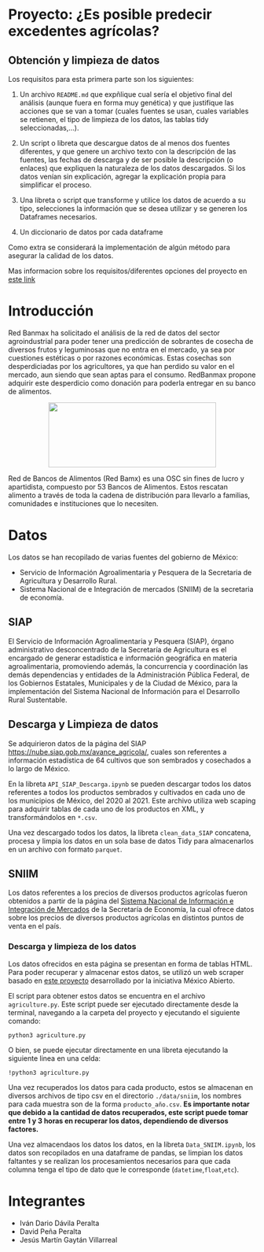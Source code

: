 # Proyecto: ¿Es posible predecir excedentes agrícolas?

## Obtención y limpieza de datos

Los requisitos para esta primera parte son los siguientes:

1. Un archivo `README.md` que expñlique cual sería el objetivo final del análisis (aunque fuera en forma muy genética) y que justifique las acciones que se van a tomar (cuales fuentes se usan, cuales variables se retienen, el tipo de limpieza de los datos, las tablas tidy seleccionadas,…).

2. Un script o libreta que descargue datos de al menos dos fuentes diferentes, y que genere un archivo texto con la descripción de las fuentes, las fechas de descarga y de ser posible la descripción (o enlaces) que expliquen la naturaleza de los datos descargados. Si los datos venían sin explicación, agregar la explicación propia para simplificar el proceso.

3. Una libreta o script que transforme y utilice los datos de acuerdo a su tipo, selecciones la información que se desea utilizar y se generen los Dataframes necesarios.

4. Un diccionario de datos por cada dataframe

Como extra se considerará la implementación de algún método para asegurar la calidad de los datos.

Mas informacion sobre los requisitos/diferentes opciones del proyecto en [este link](https://mcd-unison.github.io/ing-caract/proyecto1/)

# Introducción

Red Banmax ha solicitado el análisis de la red de datos del sector agroindustrial para poder tener una predicción de sobrantes de cosecha de diversos frutos y leguminosas que no entra en el mercado, ya sea por cuestiones estéticas o por razones económicas. Estas cosechas son desperdiciadas por los agricultores, ya que han perdido su valor en el mercado, aun siendo que sean aptas para el consumo. RedBanmax propone adquirir este desperdicio como donación para poderla entregar en su banco de alimentos.

<p align="center">
    <img src="https://bamx.org.mx/wp-content/uploads/2022/05/RED-BAMX.png" width="341" height="132">
</p>

Red de Bancos de Alimentos (Red Bamx) es una OSC sin fines de lucro y apartidista, compuesto por 53 Bancos de Alimentos. Estos rescatan alimento a través de toda la cadena de distribución para llevarlo a familias, comunidades e instituciones que lo necesiten.

# Datos

Los datos se han recopilado de varias fuentes del gobierno de México:
-	Servicio de Información Agroalimentaria y Pesquera de la Secretaria de Agricultura y Desarrollo Rural.
-	Sistema Nacional de e Integración de mercados (SNIIM) de la secretaria de economía.


## SIAP

El Servicio de Información Agroalimentaria y Pesquera (SIAP), órgano administrativo desconcentrado de la Secretaría de Agricultura es el encargado de generar estadística e información geográfica en materia agroalimentaria, promoviendo además, la concurrencia y coordinación las demás dependencias y entidades de la Administración Pública Federal, de los Gobiernos Estatales, Municipales y de la Ciudad de México, para la implementación del Sistema Nacional de Información para el Desarrollo Rural Sustentable.

## Descarga y Limpieza de datos

Se adquirieron datos de la página del SIAP https://nube.siap.gob.mx/avance_agricola/, cuales son referentes a información estadística de 64 cultivos que son sembrados y cosechados a lo largo de México.

En la libreta ``API_SIAP_Descarga.ipynb`` se pueden descargar todos los datos referentes a todos los productos sembrados y cultivados en cada uno de los municipios de México, del 2020 al 2021. Este archivo utiliza web scaping para adquirir tablas de cada uno de los productos en XML, y transformándolos en `*.csv`.

Una vez descargado todos los datos, la libreta `clean_data_SIAP` concatena, procesa y limpia los datos en un sola base de datos Tidy para almacenarlos en un archivo con formato ``parquet``.

## SNIIM

Los datos referentes a los precios de diversos productos agrícolas fueron obtenidos a partir de la página del [Sistema Nacional de Información e Integración de Mercados](http://www.economia-sniim.gob.mx/nuevo/) de la Secretaría de Economía, la cual ofrece datos sobre los precios de diversos productos agrícolas en distintos puntos de venta en el país.

### Descarga y limpieza de los datos

Los datos ofrecidos en esta página se presentan en forma de tablas HTML. Para poder recuperar y almacenar estos datos, se utilizó un web scraper basado en [este proyecto](https://github.com/mxabierto/scraper-sniim) desarrollado por la iniciativa México Abierto.

El script para obtener estos datos se encuentra en el archivo `agriculture.py`. Este script puede ser ejecutado directamente desde la terminal, navegando a la carpeta del proyecto y ejecutando el siguiente comando:

```
python3 agriculture.py
```

O bien, se puede ejecutar directamente en una libreta ejecutando la siguiente linea en una celda:

```
!python3 agriculture.py
```


Una vez recuperados los datos para cada producto, estos se almacenan en diversos archivos de tipo csv en el directorio `./data/sniim`, los nombres para cada muestra son de la forma `producto_año.csv`. **Es importante notar que debido a la cantidad de datos recuperados, este script puede tomar entre 1 y 3 horas en recuperar los datos, dependiendo de diversos factores.**

Una vez almacendaos los datos los datos, en la libreta `Data_SNIIM.ipynb`, los datos son recopilados en una dataframe de pandas, se limpian los datos faltantes y se realizan los procesamientos necesarios para que cada columna tenga el tipo de dato que le corresponde (`datetime`,`float`,`etc`).


# Integrantes

- Iván Dario Dávila Peralta
- David Peña Peralta
- Jesús Martín Gaytán Villarreal
